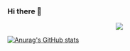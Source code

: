 ### Hi there 👋
<div align="center"> <img src="https://visitor-badge.glitch.me/badge?page_id=L1nwz1" /> </div> 

[![Anurag's GitHub stats](https://github-readme-stats.vercel.app/api?username=L1nwz1&show_icons=true&theme=onedark)](https://github.com/anuraghazra/github-readme-stats)
<!-- 卡片 >
[![Top Langs](https://github-readme-stats.vercel.app/api/top-langs/?username=L1nwz1&layout=compact)](https://github.com/anuraghazra/github-readme-stats)
<!-- 语言使用 >
<!--
**L1nwz1/L1nwz1** is a ✨ _special_ ✨ repository because its `README.md` (this file) appears on your GitHub profile.

Here are some ideas to get you started:

- 🔭 I’m currently working on ...
- 🌱 I’m currently learning ...
- 👯 I’m looking to collaborate on ...
- 🤔 I’m looking for help with ...
- 💬 Ask me about ...
- 📫 How to reach me: ...
- 😄 Pronouns: ...
- ⚡ Fun fact: ...
-->
